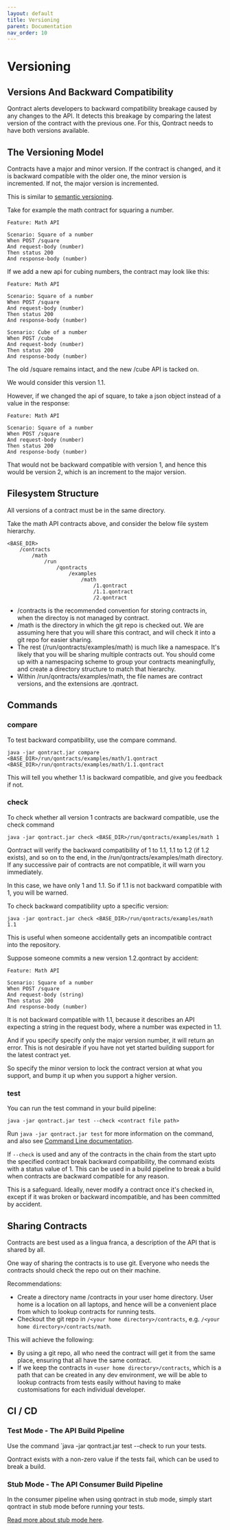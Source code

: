 ```yaml
---
layout: default
title: Versioning
parent: Documentation
nav_order: 10
---
```

Versioning
==========

## Versions And Backward Compatibility

Qontract alerts developers to backward compatibility breakage caused by any changes to the API. It detects this breakage by comparing the latest version of the contract with the previous one. For this, Qontract needs to have both versions available.

## The Versioning Model

Contracts have a major and minor version. If the contract is changed, and it is backward compatible with the older one, the minor version is incremented. If not, the major version is incremented.

This is similar to [semantic versioning](https://semver.org).

Take for example the math contract for squaring a number.

```gherkin
Feature: Math API

Scenario: Square of a number
When POST /square
And request-body (number)
Then status 200
And response-body (number)
```

If we add a new api for cubing numbers, the contract may look like this:

```gherkin
Feature: Math API

Scenario: Square of a number
When POST /square
And request-body (number)
Then status 200
And response-body (number)

Scenario: Cube of a number
When POST /cube
And request-body (number)
Then status 200
And response-body (number)
```

The old /square remains intact, and the new /cube API is tacked on.

We would consider this version 1.1.

However, if we changed the api of square, to take a json object instead of a value in the response:

```gherkin
Feature: Math API

Scenario: Square of a number
When POST /square
And request-body (number)
Then status 200
And response-body (number)
```

That would not be backward compatible with version 1, and hence this would be version 2, which is an increment to the major version.

## Filesystem Structure

All versions of a contract must be in the same directory.

Take the math API contracts above, and consider the below file system hierarchy.

    <BASE_DIR>
        /contracts
            /math
                /run
                    /qontracts
                        /examples
                            /math
                                /1.qontract
                                /1.1.qontract
                                /2.qontract

- /contracts is the recommended convention for storing contracts in, when the directoy is not managed by contract.
- /math is the directory in which the git repo is checked out. We are assuming here that you will share this contract, and will check it into a git repo for easier sharing.
- The rest (/run/qontracts/examples/math) is much like a namespace. It's likely that you will be sharing multiple contracts out. You should come up with a namespacing scheme to group your contracts meaningfully, and create a directory structure to match that hierarchy.
- Within /run/qontracts/examples/math, the file names are contract versions, and the extensions are .qontract.

## Commands

### compare
To test backward compatibility, use the compare command.

    java -jar qontract.jar compare <BASE_DIR>/run/qontracts/examples/math/1.qontract <BASE_DIR>/run/qontracts/examples/math/1.1.qontract

This will tell you whether 1.1 is backward compatible, and give you feedback if not.

### check

To check whether all version 1 contracts are backward compatible, use the check command

    java -jar qontract.jar check <BASE_DIR>/run/qontracts/examples/math 1

Qontract will verify the backward compatibility of 1 to 1.1, 1.1 to 1.2 (if 1.2 exists), and so on to the end, in the /run/qontracts/examples/math directory. If any successive pair of contracts are not compatible, it will warn you immediately.

In this case, we have only 1 and 1.1. So if 1.1 is not backward compatible with 1, you will be warned.

To check backward compatibility upto a specific version:

    java -jar qontract.jar check <BASE_DIR>/run/qontracts/examples/math 1.1

This is useful when someone accidentally gets an incompatible contract into the repository.

Suppose someone commits a new version 1.2.qontract by accident:

```gherkin
Feature: Math API

Scenario: Square of a number
When POST /square
And request-body (string)
Then status 200
And response-body (number)
```

It is not backward compatible with 1.1, because it describes an API expecting a string in the request body, where a number was expected in 1.1.

And if you specify specify only the major version number, it will return an error. This is not desirable if you have not yet started building support for the latest contract yet.

So specify the minor version to lock the contract version at what you support, and bump it up when you support a higher version.

### test

You can run the test command in your build pipeline:

    java -jar qontract.jar test --check <contract file path>

Run `java -jar qontract.jar test` for more information on the command, and also see [Command Line documentation](/documentation/command_line.html#test-mode).

If `--check` is used and any of the contracts in the chain from the start upto the specified contract break backward compatibility, the command exists with a status value of 1. This can be used in a build pipeline to break a build when contracts are backward compatible for any reason.

This is a safeguard. Ideally, never modify a contract once it's checked in, except if it was broken or backward incompatible, and has been committed by accident.

## Sharing Contracts

Contracts are best used as a lingua franca, a description of the API that is shared by all.

One way of sharing the contracts is to use git. Everyone who needs the contracts should check the repo out on their machine.

Recommendations:
- Create a directory name /contracts in your user home directory. User home is a location on all laptops, and hence will be a convenient place from which to lookup contracts for running tests.
- Checkout the git repo in `/<your home directory>/contracts`, e.g. `/<your home directory>/contracts/math`.

This will achieve the following:
- By using a git repo, all who need the contract will get it from the same place, ensuring that all have the same contract.
- If we keep the contracts in `<user home directory>/contracts`, which is a path that can be created in any dev environment, we will be able to lookup contracts from tests easily without having to make customisations for each individual developer.

## CI / CD

### Test Mode - The API Build Pipeline

Use the command `java -jar qontract.jar test --check <contract file path with minor version> to run your tests.

Qontract exists with a non-zero value if the tests fail, which can be used to break a build.

### Stub Mode - The API Consumer Build Pipeline

In the consumer pipeline when using qontract in stub mode, simply start qontract in stub mode before running your tests.

[Read more about stub mode here](/documentation/command_line.html#stub-mode).
